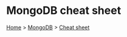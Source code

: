 # MongoDB cheat sheet

[Home](../readme.md) > [MongoDB](./readme.md) > [Cheat sheet](./cheatsheet.md)
